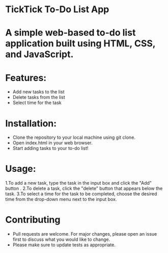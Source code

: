 # TickTick To-Do List App
       
 # A simple web-based to-do list application built using HTML, CSS, and JavaScript.
   
 # Features: 
 * Add new tasks to the list
 * Delete tasks from the list 
 * Select time for the task 
 
 # Installation:
 * Clone the repository to your local machine using git clone.
 * Open index.html in your web browser.
 * Start adding tasks to your to-do list!

# Usage: 
 1.To add a new task, type the task in the input box and click the "Add" button .
 2.To delete a task, click the "delete" button that appears below the task.
 3.To select a time for the task to be completed, choose the desired time from the drop-down menu next to the input box.

# Contributing
* Pull requests are welcome. For major changes, please open an issue first to discuss what you would like to change. 
* Please make sure to update tests as appropriate.
